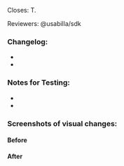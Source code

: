 Closes: T.

Reviewers: @usabilla/sdk

### Changelog:
- 
- 

### Notes for Testing:
- 
- 

### Screenshots of visual changes:
#### Before



#### After
